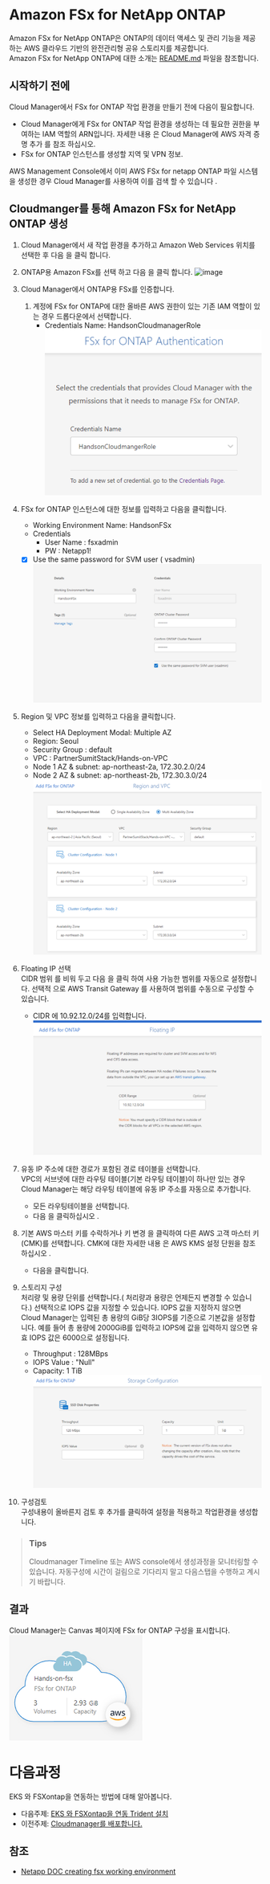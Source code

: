# Amazon FSx for NetApp ONTAP
Amazon FSx for NetApp ONTAP은 ONTAP의 데이터 액세스 및 관리 기능을 제공하는 AWS 클라우드 기반의 완전관리형 공유 스토리지를 제공합니다.</br>
 Amazon FSx for NetApp ONTAP에 대한 소개는 [README.md](./README.md) 파일을 참조합니다.
## 시작하기 전에
Cloud Manager에서 FSx for ONTAP 작업 환경을 만들기 전에 다음이 필요합니다.

- Cloud Manager에게 FSx for ONTAP 작업 환경을 생성하는 데 필요한 권한을 부여하는 IAM 역할의 ARN입니다. 자세한 내용 은 Cloud Manager에 AWS 자격 증명 추가 를 참조 하십시오.
- FSx for ONTAP 인스턴스를 생성할 지역 및 VPN 정보.

AWS Management Console에서 이미 AWS FSx for netapp ONTAP 파일 시스템을 생성한 경우 Cloud Manager를 사용하여 이를 검색 할 수 있습니다 .

## Cloudmanger를 통해 Amazon FSx for NetApp ONTAP 생성
1. Cloud Manager에서 새 작업 환경을 추가하고 Amazon Web Services 위치를 선택한 후 다음 을 클릭 합니다.

2. ONTAP용 Amazon FSx를 선택 하고 다음 을 클릭 합니다.
    ![image](https://docs.netapp.com/us-en/cloud-manager-fsx-ontap/media/screenshot_add_fsx_working_env.png)

3. Cloud Manager에서 ONTAP용 FSx를 인증합니다.
   1. 계정에 FSx for ONTAP에 대한 올바른 AWS 권한이 있는 기존 IAM 역할이 있는 경우 드롭다운에서 선택합니다.
      - Credentials Name: HandsonCloudmanagerRole</br>
      ![image](./images/screenshot-fsx-assume-role-present.png)

4. FSx for ONTAP 인스턴스에 대한 정보를 입력하고 다음을 클릭합니다.
   - Working Environment Name: HandsonFSx 
   - Credentials
      - User Name : fsxadmin
      - PW : Netapp1!
   - [X] Use the same password for SVM user ( vsadmin)
   ![image](./images/CreateFSXontapOnCloudmanager.png)

5. Region 및 VPC 정보를 입력하고 다음을 클릭합니다.
    - Select HA Deployment Modal: Multiple AZ 
    - Region: Seoul
    - Security Group : default
    - VPC : PartnerSumitStack/Hands-on-VPC
    - Node 1 AZ & subnet: ap-northeast-2a, 172.30.2.0/24
    - Node 2 AZ & subnet: ap-northeast-2b, 172.30.3.0/24
    ![image](./images/AddFSxForOntapVPC.png)

6. Floating IP 선택 </br>
CIDR 범위 를 비워 두고 다음 을 클릭 하여 사용 가능한 범위를 자동으로 설정합니다. 선택적 으로 AWS Transit Gateway 를 사용하여 범위를 수동으로 구성할 수 있습니다.
    - CIDR 에 10.92.12.0/24를 입력합니다.
    ![image](./images/FloatingIP.png)

7. 유동 IP 주소에 대한 경로가 포함된 경로 테이블을 선택합니다. </br>
VPC의 서브넷에 대한 라우팅 테이블(기본 라우팅 테이블)이 하나만 있는 경우 Cloud Manager는 해당 라우팅 테이블에 유동 IP 주소를 자동으로 추가합니다. 
    - 모든 라우팅테이블을 선택합니다.
    - 다음 을 클릭하십시오 .
8. 기본 AWS 마스터 키를 수락하거나 키 변경 을 클릭하여 다른 AWS 고객 마스터 키(CMK)를 선택합니다. CMK에 대한 자세한 내용 은 AWS KMS 설정 단원을 참조하십시오 .
    - 다음을 클릭합니다.
9. 스토리지 구성 </br>
처리량 및 용량 단위를 선택합니다.( 처리량과 용량은 언제든지 변경할 수 있습니다.)
선택적으로 IOPS 값을 지정할 수 있습니다. IOPS 값을 지정하지 않으면 Cloud Manager는 입력된 총 용량의 GiB당 3IOPS를 기준으로 기본값을 설정합니다. 예를 들어 총 용량에 2000GiB를 입력하고 IOPS에 값을 입력하지 않으면 유효 IOPS 값은 6000으로 설정됩니다.
    - Throughput : 128MBps
    - IOPS Value : "Null"
    - Capacity: 1 TiB
    ![image](./images/StorageConfig.png)

10. 구성검토 </br>
구성내용이 올바른지 검토 후 추가를 클릭하여 설정을 적용하고 작업환경을 생성합니다.
> ### Tips
> Cloudmanager Timeline 또는 AWS console에서 생성과정을 모니터링할 수 있습니다.
> 자동구성에 시간이 걸림으로 기다리지 말고 다음스탭을 수행하고 계시기 바랍니다.

## 결과
Cloud Manager는 Canvas 페이지에 FSx for ONTAP 구성을 표시합니다.</br>
![image](./images/CloudmanagerInFsxontap.png)

# 다음과정
EKS 와 FSXontap을 연동하는 방법에 대해 알아봅니다.</br>
- 다음주제: [EKS 와 FSXontap을 연동 Trident 설치](../Trident/install_Trident.md)
- 이전주제: [Cloudmanager를 배포합니다.](./DeployCloudmanager.md)


## 참조
- [Netapp DOC creating fsx working environment](https://docs.netapp.com/us-en/cloud-manager-fsx-ontap/use/task-creating-fsx-working-environment.html)